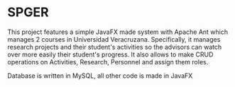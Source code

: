 # SPGER
This project features a simple JavaFX made system with Apache Ant which manages 2 courses in Universidad Veracruzana.
Specifically, it manages research projects and their student's activities so the advisors can watch over more easily their student's progress.
It also allows to make CRUD operations on Activities, Research, Personnel and assign them roles.


Database is written in MySQL, all other code is made in JavaFX
